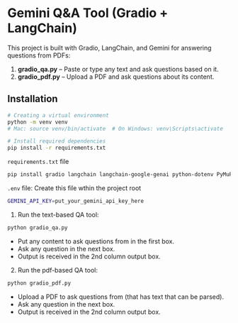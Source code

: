 # Gemini Q&A Tool (Gradio + LangChain)

This project is built with Gradio, LangChain, and Gemini for answering questions from PDFs:

1. **gradio_qa.py** – Paste or type any text and ask questions based on it.
2. **gradio_pdf.py** – Upload a PDF and ask questions about its content.

## Installation

```bash
# Creating a virtual environment
python -m venv venv
# Mac: source venv/bin/activate  # On Windows: venv\Scripts\activate

# Install required dependencies
pip install -r requirements.txt

```

`requirements.txt` file
```bash
pip install gradio langchain langchain-google-genai python-dotenv PyMuPDF
```

`.env` file: Create this file wthin the project root
```bash
GEMINI_API_KEY=put_your_gemini_api_key_here
```

1. Run the text-based QA tool:
```bash
python gradio_qa.py
```
- Put any content to ask questions from in the first box.
- Ask any question in the next box.
- Output is received in the 2nd column output box.


2. Run the pdf-based QA tool:
```bash
python gradio_pdf.py
```
- Upload a PDF to ask questions from (that has text that can be parsed).
- Ask any question in the next box.
- Output is received in the 2nd column output box.
